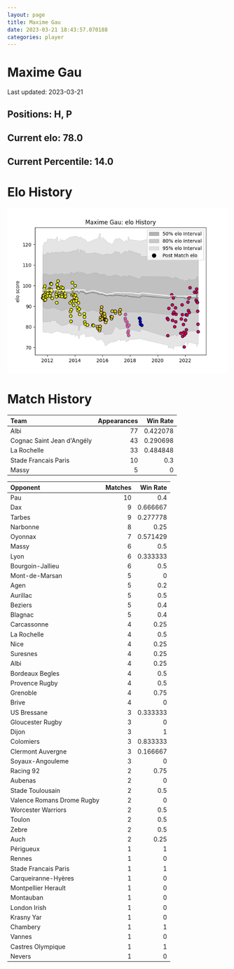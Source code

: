 ```yaml
---  
layout: page  
title: Maxime Gau  
date: 2023-03-21 18:43:57.070188  
categories: player  
---
```

# Maxime Gau


Last updated: 2023-03-21
## Positions: H, P

## Current elo: 78.0

## Current Percentile: 14.0

# Elo History


![elo history](history_MaximeGau.png)
# Match History


| Team                       |   Appearances |   Win Rate |
|:---------------------------|--------------:|-----------:|
| Albi                       |            77 |   0.422078 |
| Cognac Saint Jean d'Angély |            43 |   0.290698 |
| La Rochelle                |            33 |   0.484848 |
| Stade Francais Paris       |            10 |   0.3      |
| Massy                      |             5 |   0        |

| Opponent                   |   Matches |   Win Rate |
|:---------------------------|----------:|-----------:|
| Pau                        |        10 |   0.4      |
| Dax                        |         9 |   0.666667 |
| Tarbes                     |         9 |   0.277778 |
| Narbonne                   |         8 |   0.25     |
| Oyonnax                    |         7 |   0.571429 |
| Massy                      |         6 |   0.5      |
| Lyon                       |         6 |   0.333333 |
| Bourgoin-Jallieu           |         6 |   0.5      |
| Mont-de-Marsan             |         5 |   0        |
| Agen                       |         5 |   0.2      |
| Aurillac                   |         5 |   0.5      |
| Beziers                    |         5 |   0.4      |
| Blagnac                    |         5 |   0.4      |
| Carcassonne                |         4 |   0.25     |
| La Rochelle                |         4 |   0.5      |
| Nice                       |         4 |   0.25     |
| Suresnes                   |         4 |   0.25     |
| Albi                       |         4 |   0.25     |
| Bordeaux Begles            |         4 |   0.5      |
| Provence Rugby             |         4 |   0.5      |
| Grenoble                   |         4 |   0.75     |
| Brive                      |         4 |   0        |
| US Bressane                |         3 |   0.333333 |
| Gloucester Rugby           |         3 |   0        |
| Dijon                      |         3 |   1        |
| Colomiers                  |         3 |   0.833333 |
| Clermont Auvergne          |         3 |   0.166667 |
| Soyaux-Angouleme           |         3 |   0        |
| Racing 92                  |         2 |   0.75     |
| Aubenas                    |         2 |   0        |
| Stade Toulousain           |         2 |   0.5      |
| Valence Romans Drome Rugby |         2 |   0        |
| Worcester Warriors         |         2 |   0.5      |
| Toulon                     |         2 |   0.5      |
| Zebre                      |         2 |   0.5      |
| Auch                       |         2 |   0.25     |
| Périgueux                  |         1 |   1        |
| Rennes                     |         1 |   0        |
| Stade Francais Paris       |         1 |   1        |
| Carqueiranne-Hyères        |         1 |   0        |
| Montpellier Herault        |         1 |   0        |
| Montauban                  |         1 |   0        |
| London Irish               |         1 |   0        |
| Krasny Yar                 |         1 |   0        |
| Chambery                   |         1 |   1        |
| Vannes                     |         1 |   0        |
| Castres Olympique          |         1 |   1        |
| Nevers                     |         1 |   0        |